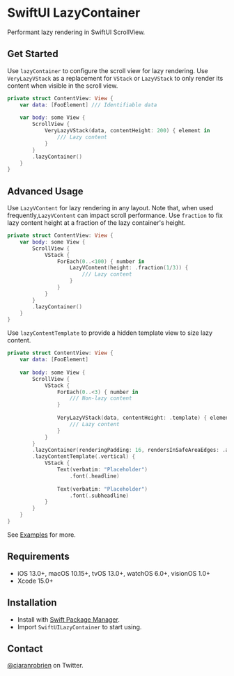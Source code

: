 # SwiftUI LazyContainer

Performant lazy rendering in SwiftUI ScrollView.

## Get Started

Use `lazyContainer` to configure the scroll view for lazy rendering.
Use `VeryLazyVStack` as a replacement for `VStack` or `LazyVStack` to only render its content when visible in the scroll view.

```swift
private struct ContentView: View {
    var data: [FooElement] /// Identifiable data
    
    var body: some View {
        ScrollView {
            VeryLazyVStack(data, contentHeight: 200) { element in
                /// Lazy content
            }
        }
        .lazyContainer()
    }
}
```

## Advanced Usage

Use `LazyVContent` for lazy rendering in any layout. Note that, when used frequently,`LazyVContent` can impact scroll performance.
Use `fraction` to fix lazy content height at a fraction of the lazy container's height.

```swift
private struct ContentView: View {
    var body: some View {
        ScrollView {
            VStack {
                ForEach(0..<100) { number in
                    LazyVContent(height: .fraction(1/3)) {
                        /// Lazy content
                    }
                }
            }
        }
        .lazyContainer()
    }
}
```

Use `lazyContentTemplate` to provide a hidden template view to size lazy content.

```swift
private struct ContentView: View {
    var data: [FooElement]
    
    var body: some View {
        ScrollView {
            VStack {
                ForEach(0..<3) { number in
                    /// Non-lazy content
                }
                
                VeryLazyVStack(data, contentHeight: .template) { element in
                    /// Lazy content
                }
            }
        }
        .lazyContainer(renderingPadding: 16, rendersInSafeAreaEdges: .all)
        .lazyContentTemplate(.vertical) {
            VStack {
                Text(verbatim: "Placeholder")
                    .font(.headline)
                
                Text(verbatim: "Placeholder")
                    .font(.subheadline)
            }
        }
    }
}
```

See [Examples](/Sources/SwiftUILazyContainer/Examples/) for more.

## Requirements

* iOS 13.0+, macOS 10.15+, tvOS 13.0+, watchOS 6.0+, visionOS 1.0+
* Xcode 15.0+

## Installation

* Install with [Swift Package Manager](https://developer.apple.com/documentation/xcode/adding_package_dependencies_to_your_app).
* Import `SwiftUILazyContainer` to start using.

## Contact

[@ciaranrobrien](https://twitter.com/ciaranrobrien) on Twitter.
